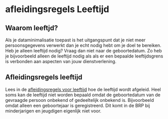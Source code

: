 # afleidingsregels Leeftijd  

## Waarom leeftjd?  
Als je dataminimalisatie toepast is het uitgangspunt dat je niet meer persoonsgegevens verwerkt dan je echt nodig hebt om je doel te bereiken. Heb je alleen leeftijd nodig? Vraag dan niet naar de geboortedatum. 
Zo heb je bijvoorbeeld alleen de leeftijd nodig als als er een bepaalde leeftijdsgrens is verbonden aan aspecten van jouw dienstverlening. 

## Afleidingsregels leeftijd  
Lees in de [afleidingsregels voor leeftijd](https://github.com/BRP-API/personen-informatie-service/blob/main/features/persoon/leeftijd/overzicht.feature) hoe de leeftijd wordt afgeleid. Heel soms kan de leeftijd niet worden bepaald omdat de geboortedatum van de gevraagde persoon onbekend of gedeeltelijk onbekend is. Bijvoorbeeld omdat alleen een geboortejaar is geregistreerd. Dit komt in de BRP bij minderjarigen en jeugdigen eigenlijk niet voor. 

